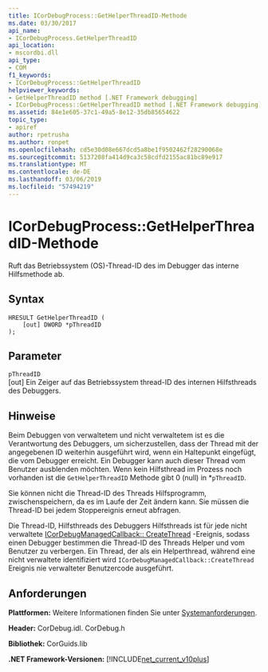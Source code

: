 ```yaml
---
title: ICorDebugProcess::GetHelperThreadID-Methode
ms.date: 03/30/2017
api_name:
- ICorDebugProcess.GetHelperThreadID
api_location:
- mscordbi.dll
api_type:
- COM
f1_keywords:
- ICorDebugProcess::GetHelperThreadID
helpviewer_keywords:
- GetHelperThreadID method [.NET Framework debugging]
- ICorDebugProcess::GetHelperThreadID method [.NET Framework debugging]
ms.assetid: 84e1e605-37c1-49a5-8e12-35db85654622
topic_type:
- apiref
author: rpetrusha
ms.author: ronpet
ms.openlocfilehash: cd5e30d08e667dcd5a8be1f9502462f28290068e
ms.sourcegitcommit: 5137208fa414d9ca3c58cdfd2155ac81bc89e917
ms.translationtype: MT
ms.contentlocale: de-DE
ms.lasthandoff: 03/06/2019
ms.locfileid: "57494219"
---
```

# <a name="icordebugprocessgethelperthreadid-method"></a>ICorDebugProcess::GetHelperThreadID-Methode
Ruft das Betriebssystem (OS)-Thread-ID des im Debugger das interne Hilfsmethode ab.  
  
## <a name="syntax"></a>Syntax  
  
```  
HRESULT GetHelperThreadID (  
    [out] DWORD *pThreadID  
);  
```  
  
## <a name="parameters"></a>Parameter  
 `pThreadID`  
 [out] Ein Zeiger auf das Betriebssystem thread-ID des internen Hilfsthreads des Debuggers.  
  
## <a name="remarks"></a>Hinweise  
 Beim Debuggen von verwaltetem und nicht verwaltetem ist es die Verantwortung des Debuggers, um sicherzustellen, dass der Thread mit der angegebenen ID weiterhin ausgeführt wird, wenn ein Haltepunkt eingefügt, die vom Debugger erreicht. Ein Debugger kann auch dieser Thread vom Benutzer ausblenden möchten. Wenn kein Hilfsthread im Prozess noch vorhanden ist die `GetHelperThreadID` Methode gibt 0 (null) in *`pThreadID`.  
  
 Sie können nicht die Thread-ID des Threads Hilfsprogramm, zwischenspeichern, da es im Laufe der Zeit ändern kann. Sie müssen die Thread-ID bei jedem Stoppereignis erneut abfragen.  
  
 Die Thread-ID, Hilfsthreads des Debuggers Hilfsthreads ist für jede nicht verwaltete [ICorDebugManagedCallback:: CreateThread](../../../../docs/framework/unmanaged-api/debugging/icordebugmanagedcallback-createthread-method.md) -Ereignis, sodass einen Debugger bestimmen die Thread-ID des Threads Helper und vom Benutzer zu verbergen. Ein Thread, der als ein Helperthread, während eine nicht verwaltete identifiziert wird `ICorDebugManagedCallback::CreateThread` Ereignis nie verwalteter Benutzercode ausgeführt.  
  
## <a name="requirements"></a>Anforderungen  
 **Plattformen:** Weitere Informationen finden Sie unter [Systemanforderungen](../../../../docs/framework/get-started/system-requirements.md).  
  
 **Header:** CorDebug.idl. CorDebug.h  
  
 **Bibliothek:** CorGuids.lib  
  
 **.NET Framework-Versionen:** [!INCLUDE[net_current_v10plus](../../../../includes/net-current-v10plus-md.md)]

